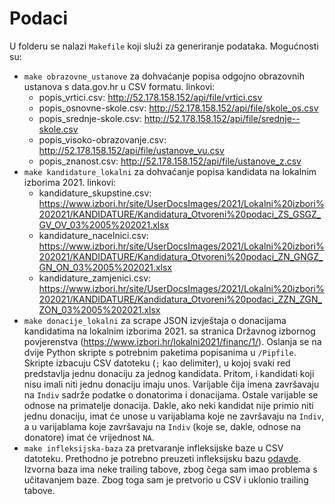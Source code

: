 # Podaci

U folderu se nalazi `Makefile` koji služi za generiranje podataka.
Mogućnosti su:
- `make obrazovne_ustanove` za dohvaćanje popisa odgojno obrazovnih ustanova s
data.gov.hr u CSV formatu. linkovi:
    - popis_vrtici.csv: http://52.178.158.152/api/file/vrtici.csv
    - popis_osnovne-skole.csv: http://52.178.158.152/api/file/skole_os.csv
    - popis_srednje-skole.csv: http://52.178.158.152/api/file/srednje--skole.csv
    - popis_visoko-obrazovanje.csv: http://52.178.158.152/api/file/ustanove_vu.csv
    - popis_znanost.csv: http://52.178.158.152/api/file/ustanove_z.csv
- `make kandidature_lokalni` za dohvaćanje popisa kandidata na lokalnim izborima 2021.
linkovi:
    - kandidature_skupstine.csv: https://www.izbori.hr/site/UserDocsImages/2021/Lokalni%20izbori%202021/KANDIDATURE/Kandidatura_Otvoreni%20podaci_ZS_GSGZ_GV_OV_03%2005%202021.xlsx
    - kandidature_nacelnici.csv: https://www.izbori.hr/site/UserDocsImages/2021/Lokalni%20izbori%202021/KANDIDATURE/Kandidatura_Otvoreni%20podaci_ZN_GNGZ_GN_ON_03%2005%202021.xlsx
    - kandidature_zamjenici.csv: https://www.izbori.hr/site/UserDocsImages/2021/Lokalni%20izbori%202021/KANDIDATURE/Kandidatura_Otvoreni%20podaci_ZZN_ZGN_ZON_03%2005%202021.xlsx
- `make donacije_lokalni` za scrape JSON izvještaja o donacijama kandidatima
na lokalnim izborima 2021. sa stranica Državnog izbornog povjerenstva
(https://www.izbori.hr/lokalni2021/financ/1/). Oslanja se na dvije Python skripte
s potrebnim paketima popisanima u `/Pipfile`.
Skripte izbacuju CSV datoteku (`;` kao delimiter), u kojoj svaki red
predstavlja jednu donaciju za jednog kandidata. Pritom, i kandidati
koji nisu imali niti jednu donaciju imaju unos.
Varijable čija imena završavaju na `Indiv` sadrže podatke o donatorima i
donacijama. Ostale varijable se odnose na primatelje donacija. Dakle,
ako neki kandidat nije primio niti jednu donaciju, imat će unose u
varijablama koje ne završavaju na `Indiv`, a u varijablama koje završavaju
na `Indiv` (koje se, dakle, odnose na donatore) imat će vrijednost `NA`.
- `make infleksijska-baza` za pretvaranje infleksijske baze u CSV datoteku.
Prethodno je potrebno preuzeti infleksijsku bazu [odavde](http://meta-share.ffzg.hr/repository/browse/lexical-inflectional-database-of-croatian-first-and-last-names/11e503cc3d3f11e38a985ef2e4e6c59eaeb2fa3a711d40e7b740b9be76e2964c/).
Izvorna baza ima neke trailing tabove, zbog čega sam imao problema s
učitavanjem baze. Zbog toga sam je pretvorio u CSV i uklonio trailing
tabove.
